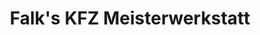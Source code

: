 ---
title: "Falk's KFZ Meisterwerkstatt"
url: /felsberg/falks-kfz-meisterwerkstatt/
shop: Autowerkstatt
---